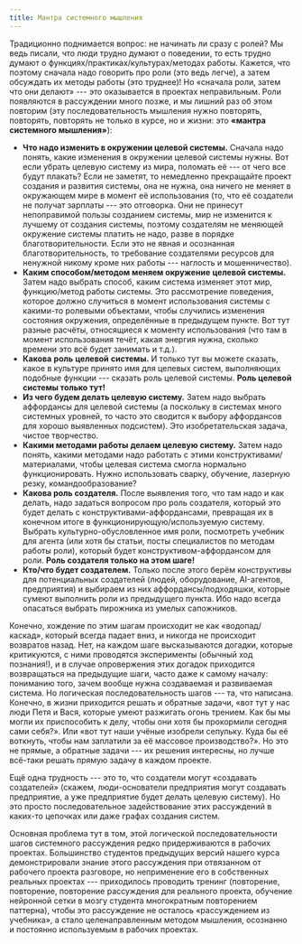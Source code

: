 ```yaml
---
title: Мантра системного мышления
---
```


Традиционно поднимается вопрос: не начинать ли сразу с ролей? Мы ведь
писали, что люди трудно думают о поведении, то есть трудно думают о
функциях/практиках/культурах/методах работы. Кажется, что поэтому
сначала надо говорить про роли (это ведь легче), а затем обсуждать их
методы работы (это труднее)! Но «сначала роли, затем что они делают» ---
это оказывается в проектах неправильным. Роли появляются в рассуждении
много позже, и мы лишний раз об этом повторим (эту последовательность
мышления нужно повторять, повторять, повторять не только в курсе, но и
жизни: это **«мантра системного мышления»**):

-   **Что надо изменить в окружении целевой системы.** Сначала надо
    понять, какие изменения в окружении целевой системы нужны. Вот если
    убрать целевую систему из мира, поломать её --- от чего все будут
    плакать? Если не заметят, то немедленно прекращайте проект создания
    и развития системы, она не нужна, она ничего не меняет в окружающем
    мире в момент её использования (то, что её создатели не получат
    зарплаты --- это отговорка. Они не принесут непоправимой пользы
    созданием системы, мир не изменится к лучшему от создания системы,
    поэтому создателям не меняющей окружение системы платить не надо,
    разве в порядке благотворительности. Если это не явная и осознанная
    благотворительность, то требование создателями ресурсов для ненужной
    никому кроме них работы --- наглость и мошенничество).
-   **Каким способом/методом меняем окружение** **целевой системы.**
    Затем надо выбрать способ, каким система изменяет этот мир,
    функцию/метод работы системы. Это рассмотрение поведения, которое
    должно случиться в момент использования системы с какими-то ролевыми
    объектами, чтобы случились изменения состояния окружения,
    определённые в предыдущем пункте. Вот тут разные расчёты,
    относящиеся к моменту использования (что там в момент использования
    течёт, какая энергия нужна, сколько времени это всё будет занимать и
    т.д.).
-   **Какова** **роль** **целевой** **системы.** И только тут вы можете
    сказать, какое в культуре принято имя для целевых систем,
    выполняющих подобные функции --- сказать роль целевой системы.
    **Роль целевой системы только тут!**
-   **Из чего будем делать целевую систему.** Затем надо выбрать
    аффордансы для целевой системы (а поскольку в системах много
    системных уровней, то часто это сводится к выбору аффордансов для
    хорошо выявленных подсистем). Это изобретательская задача, чистое
    творчество.
-   **Какими методами работы** **делаем целевую систему.** Затем надо
    понять, какими методами надо работать с этими
    конструктивами/материалами, чтобы целевая система смогла нормально
    функционировать. Нужно использовать сварку, обучение, лазерную
    резку, командообразование?
-   **Какова роль создателя.** После выявления того, что там надо и как
    делать, надо задаться вопросом про роль создателя, который это будет
    делать с конструктивами-аффордансами, превращая их в конечном итоге
    в функционирующую/используемую систему. Выбрать
    культурно-обусловленное имя роли, посмотреть учебник для агента (или
    хотя бы статьи, посты специалистов по методам работы роли), который
    будет конструктивом-аффордансом для роли. **Роль создателя только на
    этом шаге!**
-   **Кто/что будет создателем.** Только после этого берём конструктивы
    для потенциальных создателей (людей, оборудование, AI-агентов,
    предприятия) и выбираем из них аффордансы/подходяшки, которые сумеют
    выполнить роли из предыдущего пункта. Ибо надо всегда опасаться
    выбрать пирожника из умелых сапожников.

Конечно, хождение по этим шагам происходит не как «водопад/каскад»,
который всегда падает вниз, и никогда не происходит возвратов назад.
Нет, на каждом шаге высказываются догадки, которые критикуются, с ними
проводятся эксперименты (обычный ход познания!), и в случае опровержения
этих догадок приходится возвращаться на предыдущие шаги, часто даже к
самому началу: пониманию того, зачем вообще нужна создаваемая и
развиваемая система. Но логическая последовательность шагов --- та, что
написана. Конечно, в жизни приходится решать и обратные задачи, «вот тут
у нас люди Петя и Вася, которые умеют разжигать огонь трением. Как бы мы
могли их приспособить к делу, чтобы они хотя бы прокормили сегодня сами
себя?». Или «вот тут наши учёные изобрели сепульку. Куда бы её воткнуть,
чтобы нам заплатили за её массовое производство?». Но это не прямые, а
обратные задачи --- их решения интересны, но лучше всё-таки решать
прямую задачу в каждом проекте.

Ещё одна трудность --- это то, что создатели могут «создавать
создателей» (скажем, люди-основатели предприятия могут создавать
предприятие, а уже предприятие будет делать целевую систему). Но это
просто последовательное задействование этих рассуждений в каких-то
цепочках или даже графах создания систем.

Основная проблема тут в том, этой логической последовательности шагов
системного рассуждения редко придерживаются в рабочих проектах.
Большинство студентов предыдущих версий нашего курса демонстрировали
знание этого рассуждения при отвязанном от рабочего проекта разговоре,
но неприменение его в собственных реальных проектах --- приходилось
проводить тренинг (повторение, повторение, повторение рассуждения для
реального проекта, обучение нейронной сетки в мозгу студента
многократным повторением паттерна), чтобы это рассуждение не осталось
«рассуждением из учебника», а стало целенаправленным методом мышления,
осознанно и постоянно используемым в рабочих проектах.
